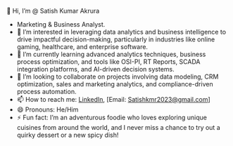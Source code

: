 👋 Hi, I’m @ Satish Kumar Akrura  
- Marketing & Business Analyst.
- 👀 I’m interested in leveraging data analytics and business intelligence to drive impactful decision-making, particularly in industries like online gaming, healthcare, and enterprise software.  
- 🌱 I’m currently learning advanced analytics techniques, business process optimization, and tools like OSI-PI, RT Reports, SCADA integration platforms, and AI-driven decision systems.  
- 💞️ I’m looking to collaborate on projects involving data modeling, CRM optimization, sales and marketing analytics, and compliance-driven process automation.  
- 📫 How to reach me: [LinkedIn](https://www.linkedin.com/in/satishakrura/), [Email: Satishkmr2023@gmail.com]  
- 😄 Pronouns: He/Him  
- ⚡ Fun fact: I’m an adventurous foodie who loves exploring unique cuisines from around the world, and I never miss a chance to try out a quirky dessert or a new spicy dish!
